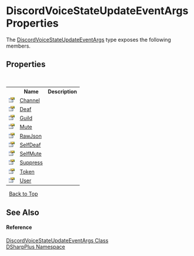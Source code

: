 # DiscordVoiceStateUpdateEventArgs Properties
 

The <a href="1131127a-d9b0-11a2-1181-bf07f8bb4ca5">DiscordVoiceStateUpdateEventArgs</a> type exposes the following members.


## Properties
&nbsp;<table><tr><th></th><th>Name</th><th>Description</th></tr><tr><td>![Public property](media/pubproperty.gif "Public property")</td><td><a href="100bd7ce-db68-f04b-b5d0-0ed4d25bbf15">Channel</a></td><td /></tr><tr><td>![Public property](media/pubproperty.gif "Public property")</td><td><a href="f4edef91-8197-3d5f-c5ca-ba1820d96900">Deaf</a></td><td /></tr><tr><td>![Public property](media/pubproperty.gif "Public property")</td><td><a href="88119494-4826-0fb9-cc86-026411a8d0e5">Guild</a></td><td /></tr><tr><td>![Public property](media/pubproperty.gif "Public property")</td><td><a href="b6db6bdb-1225-023e-5ec0-2d5854ff0564">Mute</a></td><td /></tr><tr><td>![Public property](media/pubproperty.gif "Public property")</td><td><a href="256660e0-d4c6-8537-5ae7-20cb258a76b4">RawJson</a></td><td /></tr><tr><td>![Public property](media/pubproperty.gif "Public property")</td><td><a href="7c80c00a-d67e-6ec7-bb72-8fd916f2df4a">SelfDeaf</a></td><td /></tr><tr><td>![Public property](media/pubproperty.gif "Public property")</td><td><a href="9ed0542f-46d0-e0ba-abab-1c7bca2599a7">SelfMute</a></td><td /></tr><tr><td>![Public property](media/pubproperty.gif "Public property")</td><td><a href="f5cb54e0-aa79-4a2a-6f73-019afb7ace89">Suppress</a></td><td /></tr><tr><td>![Public property](media/pubproperty.gif "Public property")</td><td><a href="ec3fa5a2-b7b6-a6ce-91a3-b4732d9cac57">Token</a></td><td /></tr><tr><td>![Public property](media/pubproperty.gif "Public property")</td><td><a href="71305c0e-4fca-a556-6b5c-3bac57724c9e">User</a></td><td /></tr></table>&nbsp;
<a href="#discordvoicestateupdateeventargs-properties">Back to Top</a>

## See Also


#### Reference
<a href="1131127a-d9b0-11a2-1181-bf07f8bb4ca5">DiscordVoiceStateUpdateEventArgs Class</a><br /><a href="503971eb-de5e-a570-9922-de9500a9b1cc">DSharpPlus Namespace</a><br />